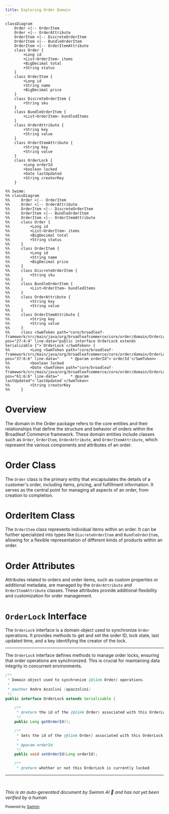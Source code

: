 ```yaml
---
title: Exploring Order Domain
---
```

```mermaid
classDiagram
    Order <|-- OrderItem
    Order <|-- OrderAttribute
    OrderItem <|-- DiscreteOrderItem
    OrderItem <|-- BundleOrderItem
    OrderItem <|-- OrderItemAttribute
    class Order {
        +Long id
        +List~OrderItem~ items
        +BigDecimal total
        +String status
    }
    class OrderItem {
        +Long id
        +String name
        +BigDecimal price
    }
    class DiscreteOrderItem {
        +String sku
    }
    class BundleOrderItem {
        +List~OrderItem~ bundledItems
    }
    class OrderAttribute {
        +String key
        +String value
    }
    class OrderItemAttribute {
        +String key
        +String value
    }
    class OrderLock {
        +Long orderId
        +boolean locked
        +Date lastUpdated
        +String creatorKey
    }

%% Swimm:
%% classDiagram
%%     Order <|-- OrderItem
%%     Order <|-- OrderAttribute
%%     OrderItem <|-- DiscreteOrderItem
%%     OrderItem <|-- BundleOrderItem
%%     OrderItem <|-- OrderItemAttribute
%%     class Order {
%%         +Long id
%%         +List~OrderItem~ items
%%         +BigDecimal total
%%         +String status
%%     }
%%     class OrderItem {
%%         +Long id
%%         +String name
%%         +BigDecimal price
%%     }
%%     class DiscreteOrderItem {
%%         +String sku
%%     }
%%     class BundleOrderItem {
%%         +List~OrderItem~ bundledItems
%%     }
%%     class OrderAttribute {
%%         +String key
%%         +String value
%%     }
%%     class OrderItemAttribute {
%%         +String key
%%         +String value
%%     }
%%     class <SwmToken path="core/broadleaf-framework/src/main/java/org/broadleafcommerce/core/order/domain/OrderLock.java" pos="27:4:4" line-data="public interface OrderLock extends Serializable {">`OrderLock`</SwmToken> {
%%         +Long <SwmToken path="core/broadleaf-framework/src/main/java/org/broadleafcommerce/core/order/domain/OrderLock.java" pos="37:6:6" line-data="     * @param orderId">`orderId`</SwmToken>
%%         +boolean locked
%%         +Date <SwmToken path="core/broadleaf-framework/src/main/java/org/broadleafcommerce/core/order/domain/OrderLock.java" pos="61:6:6" line-data="     * @param lastUpdated">`lastUpdated`</SwmToken>
%%         +String creatorKey
%%     }
```

# Overview

The domain in the Order package refers to the core entities and their relationships that define the structure and behavior of orders within the Broadleaf Commerce framework. These domain entities include classes such as <SwmToken path="core/broadleaf-framework/src/main/java/org/broadleafcommerce/core/order/domain/OrderLock.java" pos="23:17:17" line-data=" * Domain object used to synchronize {@link Order} operations.">`Order`</SwmToken>, `OrderItem`, `OrderAttribute`, and `OrderItemAttribute`, which represent the various components and attributes of an order.

# Order Class

The <SwmToken path="core/broadleaf-framework/src/main/java/org/broadleafcommerce/core/order/domain/OrderLock.java" pos="23:17:17" line-data=" * Domain object used to synchronize {@link Order} operations.">`Order`</SwmToken> class is the primary entity that encapsulates the details of a customer's order, including items, pricing, and fulfillment information. It serves as the central point for managing all aspects of an order, from creation to completion.

# OrderItem Class

The `OrderItem` class represents individual items within an order. It can be further specialized into types like `DiscreteOrderItem` and `BundleOrderItem`, allowing for a flexible representation of different kinds of products within an order.

# Order Attributes

Attributes related to orders and order items, such as custom properties or additional metadata, are managed by the `OrderAttribute` and `OrderItemAttribute` classes. These attributes provide additional flexibility and customization for order management.

# <SwmToken path="core/broadleaf-framework/src/main/java/org/broadleafcommerce/core/order/domain/OrderLock.java" pos="27:4:4" line-data="public interface OrderLock extends Serializable {">`OrderLock`</SwmToken> Interface

The <SwmToken path="core/broadleaf-framework/src/main/java/org/broadleafcommerce/core/order/domain/OrderLock.java" pos="27:4:4" line-data="public interface OrderLock extends Serializable {">`OrderLock`</SwmToken> interface is a domain object used to synchronize <SwmToken path="core/broadleaf-framework/src/main/java/org/broadleafcommerce/core/order/domain/OrderLock.java" pos="23:17:17" line-data=" * Domain object used to synchronize {@link Order} operations.">`Order`</SwmToken> operations. It provides methods to get and set the order ID, lock state, last updated time, and a key identifying the creator of the lock.

<SwmSnippet path="/core/broadleaf-framework/src/main/java/org/broadleafcommerce/core/order/domain/OrderLock.java" line="22">

---

The <SwmToken path="core/broadleaf-framework/src/main/java/org/broadleafcommerce/core/order/domain/OrderLock.java" pos="27:4:4" line-data="public interface OrderLock extends Serializable {">`OrderLock`</SwmToken> interface defines methods to manage order locks, ensuring that order operations are synchronized. This is crucial for maintaining data integrity in concurrent environments.

```java
/**
 * Domain object used to synchronize {@link Order} operations.
 * 
 * @author Andre Azzolini (apazzolini)
 */
public interface OrderLock extends Serializable {

    /**
     * @return the id of the {@link Order} associated with this OrderLock
     */
    public Long getOrderId();

    /**
     * Sets the id of the {@link Order} associated with this OrderLock
     * 
     * @param orderId
     */
    public void setOrderId(Long orderId);

    /**
     * @return whether or not this OrderLock is currently locked
```

---

</SwmSnippet>

&nbsp;

*This is an auto-generated document by Swimm AI 🌊 and has not yet been verified by a human*

<SwmMeta version="3.0.0" repo-id="Z2l0aHViJTNBJTNBQnJvYWRsZWFmQ29tbWVyY2UtZGVtby1uZXclM0ElM0FTd2ltbS1EZW1v" repo-name="BroadleafCommerce-demo-new" doc-type="overview"><sup>Powered by [Swimm](/)</sup></SwmMeta>
